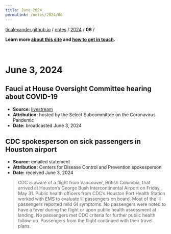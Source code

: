 ```yaml
---
title: June 2024
permalink: /notes/2024/06
---
```


[tinalexander.github.io](https://tinalexander.github.io/) / [notes](https://tinalexander.github.io/notes/) / [2024](https://tinalexander.github.io/notes/2024/) / **06** /

**Learn more [about this site](https://tinalexander.github.io/notes/) and [how to get in touch](https://github.com/tinalexander#about-me).**  

<br>

# June 3, 2024

## Fauci at House Oversight Committee hearing about COVID-19 

- **Source:** [livestream](https://www.youtube.com/watch?v=nvQTXAgtA6s)
- **Attribution:** hosted by the Select Subcommittee on the Coronavirus Pandemic
- **Date:** broadcasted June 3, 2024



## CDC spokesperson on sick passengers in Houston airport

- **Source:** emailed statement
- **Attribution:** Centers for Disease Control and Prevention spokesperson
- **Date:** received June 3, 2024

> CDC is aware of a flight from Vancouver, British Columbia, that arrived at Houston’s George Bush Intercontinental Airport on Friday, May 31.  Public health officers from CDC’s Houston Port Health Station worked with EMS to evaluate ill passengers on board. Most of the ill passengers reported mild GI symptoms. No passengers were noted to have a fever during the flight or upon public health assessment at landing. No passengers met CDC criteria for further public health follow-up. Passengers from the flight continued with their travel plans.

